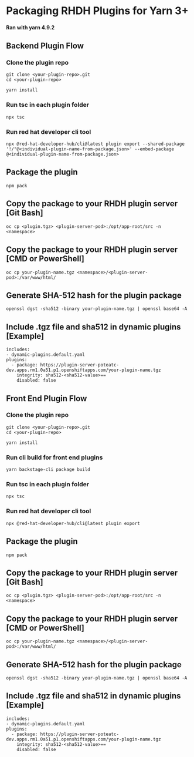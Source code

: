 # Packaging RHDH Plugins for Yarn 3+
#### Ran with yarn 4.9.2

## Backend Plugin Flow

### Clone the plugin repo
```
git clone <your-plugin-repo>.git 
cd <your-plugin-repo>
```

```
yarn install
```
### Run tsc in each plugin folder
```
npx tsc
```
### Run red hat developer cli tool
```
npx @red-hat-developer-hub/cli@latest plugin export --shared-package '!/"@<individual-plugin-name-from-package.json>' --embed-package @<individual-plugin-name-from-package.json>
```
## Package the plugin
```
npm pack
```
## Copy the package to your RHDH plugin server [Git Bash]
```
oc cp <plugin.tgz> <plugin-server-pod>:/opt/app-root/src -n <namespace>
```
## Copy the package to your RHDH plugin server [CMD or PowerShell]
```
oc cp your-plugin-name.tgz <namespace>/<plugin-server-pod>:/var/www/html/
```
## Generate SHA-512 hash for the plugin package
```
openssl dgst -sha512 -binary your-plugin-name.tgz | openssl base64 -A
```
## Include .tgz file and sha512 in dynamic plugins [Example]
```
includes:
- dynamic-plugins.default.yaml
plugins:
  - package: https://plugin-server-poteatc-dev.apps.rm1.0a51.p1.openshiftapps.com/your-plugin-name.tgz
    integrity: sha512-<sha512-value>==
    disabled: false
```

## Front End Plugin Flow

### Clone the plugin repo
```
git clone <your-plugin-repo>.git 
cd <your-plugin-repo>
```

```
yarn install
```
### Run cli build for front end plugins
```
yarn backstage-cli package build
```

### Run tsc in each plugin folder
```
npx tsc
```
### Run red hat developer cli tool
```
npx @red-hat-developer-hub/cli@latest plugin export
```
## Package the plugin
```
npm pack
```
## Copy the package to your RHDH plugin server [Git Bash]
```
oc cp <plugin.tgz> <plugin-server-pod>:/opt/app-root/src -n <namespace>
```
## Copy the package to your RHDH plugin server [CMD or PowerShell]
```
oc cp your-plugin-name.tgz <namespace>/<plugin-server-pod>:/var/www/html/
```
## Generate SHA-512 hash for the plugin package
```
openssl dgst -sha512 -binary your-plugin-name.tgz | openssl base64 -A
```
## Include .tgz file and sha512 in dynamic plugins [Example]
```
includes:
- dynamic-plugins.default.yaml
plugins:
  - package: https://plugin-server-poteatc-dev.apps.rm1.0a51.p1.openshiftapps.com/your-plugin-name.tgz
    integrity: sha512-<sha512-value>==
    disabled: false
```
